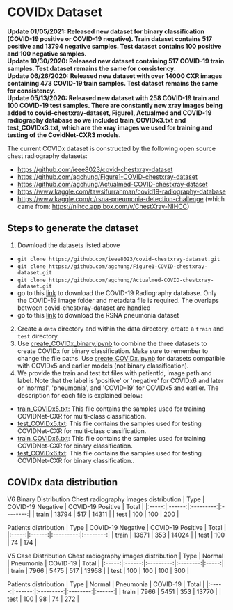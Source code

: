 # COVIDx Dataset
**Update 01/05/2021: Released new dataset for binary classification (COVID-19 positive or COVID-19 negative). Train dataset contains 517 positive and 13794 negative samples. Test dataset contains 100 positive and 100 negative samples.**\
**Update 10/30/2020: Released new dataset containing 517 COVID-19 train samples. Test dataset remains the same for consistency.**\
**Update 06/26/2020: Released new dataset with over 14000 CXR images containing 473 COVID-19 train samples. Test dataset remains the same for consistency.**\
**Update 05/13/2020: Released new dataset with 258 COVID-19 train and 100 COVID-19 test samples. There are constantly new xray images being added to covid-chestxray-dataset, Figure1, Actualmed and COVID-19 radiography database so we included train_COVIDx3.txt and test_COVIDx3.txt, which are the xray images we used for training and testing of the CovidNet-CXR3 models.**

The current COVIDx dataset is constructed by the following open source chest radiography datasets:
* https://github.com/ieee8023/covid-chestxray-dataset
* https://github.com/agchung/Figure1-COVID-chestxray-dataset
* https://github.com/agchung/Actualmed-COVID-chestxray-dataset
* https://www.kaggle.com/tawsifurrahman/covid19-radiography-database
* https://www.kaggle.com/c/rsna-pneumonia-detection-challenge (which came from: https://nihcc.app.box.com/v/ChestXray-NIHCC)

<!--We especially thank the Radiological Society of North America, National Institutes of Health, Figure1, Actualmed, M.E.H. Chowdhury et al., Dr. Joseph Paul Cohen and the team at MILA involved in the COVID-19 image data collection project for making data available to the global community.-->

## Steps to generate the dataset

1. Download the datasets listed above
 * `git clone https://github.com/ieee8023/covid-chestxray-dataset.git`
 * `git clone https://github.com/agchung/Figure1-COVID-chestxray-dataset.git`
 * `git clone https://github.com/agchung/Actualmed-COVID-chestxray-dataset.git`
 * go to this [link](https://www.kaggle.com/tawsifurrahman/covid19-radiography-database) to download the COVID-19 Radiography database. Only the COVID-19 image folder and metadata file is required. The overlaps between covid-chestxray-dataset are handled
 * go to this [link](https://www.kaggle.com/c/rsna-pneumonia-detection-challenge/data) to download the RSNA pneumonia dataset
2. Create a `data` directory and within the data directory, create a `train` and `test` directory
3. Use [create\_COVIDx\_binary.ipynb](../create_COVIDx_binary.ipynb) to combine the three datasets to create COVIDx for binary classification. Make sure to remember to change the file paths. Use [create\_COVIDx.ipynb](../create_COVIDx.ipynb) for datasets compatible with COVIDx5 and earlier models (not binary classification).
4. We provide the train and test txt files with patientId, image path and label. Note that the label is 'positive' or 'negative' for COVIDx6 and later or 'normal', 'pneumonia', and 'COVID-19' for COVIDx5 and earlier. The description for each file is explained below:
 * [train\_COVIDx5.txt](../labels/train_COVIDx5.txt): This file contains the samples used for training COVIDNet-CXR for multi-class classification.
 * [test\_COVIDx5.txt](../labels/test_COVIDx5.txt): This file contains the samples used for testing COVIDNet-CXR for multi-class classification.
 * [train\_COVIDx6.txt](../labels/train_COVIDx6.txt): This file contains the samples used for training COVIDNet-CXR for binary classification.
 * [test\_COVIDx6.txt](../labels/test_COVIDx6.txt): This file contains the samples used for testing COVIDNet-CXR for binary classification..

## COVIDx data distribution
V6 Binary Distribution
Chest radiography images distribution
|  Type | COVID-19 Negative | COVID-19 Positive | Total |
|:-----:|:------:|:---------:|:--------:|
| train |  13794  |    517   |    14311   |
|  test |   100  |     100   |   200    |

Patients distribution
|  Type | COVID-19 Negative | COVID-19 Positive | Total |
|:-----:|:------:|:---------:|:--------:|
| train |  13671  |    353   |    14024   |
|  test |   100  |      74   |     174   |


V5 Case Distribution
Chest radiography images distribution
|  Type | Normal | Pneumonia | COVID-19 | Total |
|:-----:|:------:|:---------:|:--------:|:-----:|
| train |  7966  |    5475   |   517    | 13958 |
|  test |   100  |     100   |   100    |   300 |

Patients distribution
|  Type | Normal | Pneumonia | COVID-19 |  Total |
|:-----:|:------:|:---------:|:--------:|:------:|
| train |  7966  |    5451   |    353   |  13770 |
|  test |   100  |      98   |     74   |    272 |
